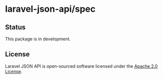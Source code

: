 # laravel-json-api/spec

## Status

This package is in development.

## License

Laravel JSON API is open-sourced software licensed under the [Apache 2.0 License](./LICENSE).

